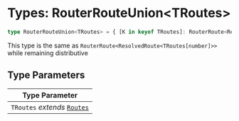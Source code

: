 # Types: RouterRouteUnion\<TRoutes\>

```ts
type RouterRouteUnion<TRoutes> = { [K in keyof TRoutes]: RouterRoute<ResolvedRoute<TRoutes[K]>> }[number];
```

This type is the same as `RouterRoute<ResolvedRoute<TRoutes[number]>>` while remaining distributive

## Type Parameters

| Type Parameter |
| ------ |
| `TRoutes` *extends* [`Routes`](Routes.md) |
